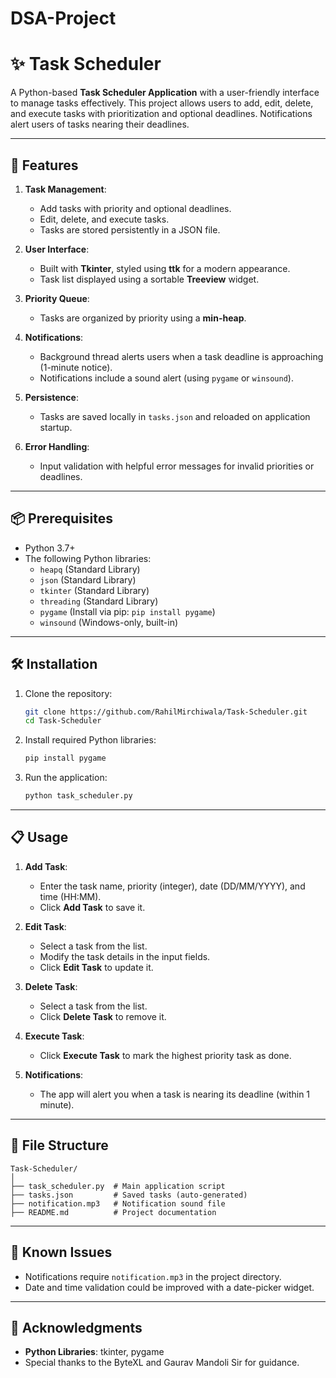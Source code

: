 # DSA-Project


# ✨ Task Scheduler

A Python-based **Task Scheduler Application** with a user-friendly interface to manage tasks effectively. This project allows users to add, edit, delete, and execute tasks with prioritization and optional deadlines. Notifications alert users of tasks nearing their deadlines.

---

## 🚀 Features

1. **Task Management**:
   - Add tasks with priority and optional deadlines.
   - Edit, delete, and execute tasks.
   - Tasks are stored persistently in a JSON file.

2. **User Interface**:
   - Built with **Tkinter**, styled using **ttk** for a modern appearance.
   - Task list displayed using a sortable **Treeview** widget.

3. **Priority Queue**:
   - Tasks are organized by priority using a **min-heap**.

4. **Notifications**:
   - Background thread alerts users when a task deadline is approaching (1-minute notice).
   - Notifications include a sound alert (using `pygame` or `winsound`).

5. **Persistence**:
   - Tasks are saved locally in `tasks.json` and reloaded on application startup.

6. **Error Handling**:
   - Input validation with helpful error messages for invalid priorities or deadlines.

---

## 📦 Prerequisites

- Python 3.7+
- The following Python libraries:
  - `heapq` (Standard Library)
  - `json` (Standard Library)
  - `tkinter` (Standard Library)
  - `threading` (Standard Library)
  - `pygame` (Install via pip: `pip install pygame`)
  - `winsound` (Windows-only, built-in)

---

## 🛠 Installation

1. Clone the repository:
   ```bash
   git clone https://github.com/RahilMirchiwala/Task-Scheduler.git
   cd Task-Scheduler
   ```

2. Install required Python libraries:
   ```bash
   pip install pygame
   ```

3. Run the application:
   ```bash
   python task_scheduler.py
   ```

---

## 📋 Usage

1. **Add Task**:
   - Enter the task name, priority (integer), date (DD/MM/YYYY), and time (HH:MM).
   - Click **Add Task** to save it.

2. **Edit Task**:
   - Select a task from the list.
   - Modify the task details in the input fields.
   - Click **Edit Task** to update it.

3. **Delete Task**:
   - Select a task from the list.
   - Click **Delete Task** to remove it.

4. **Execute Task**:
   - Click **Execute Task** to mark the highest priority task as done.

5. **Notifications**:
   - The app will alert you when a task is nearing its deadline (within 1 minute).

---


## 📂 File Structure

```
Task-Scheduler/
│
├── task_scheduler.py  # Main application script
├── tasks.json         # Saved tasks (auto-generated)
├── notification.mp3   # Notification sound file
├── README.md          # Project documentation
```

---

## 🐛 Known Issues

- Notifications require `notification.mp3` in the project directory.
- Date and time validation could be improved with a date-picker widget.

---

## 🤝 Acknowledgments

- **Python Libraries**: tkinter, pygame
- Special thanks to the ByteXL and Gaurav Mandoli Sir for guidance.
